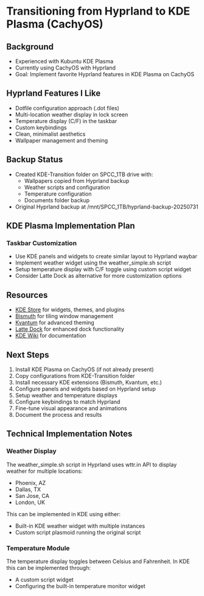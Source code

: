 # Transitioning from Hyprland to KDE Plasma (CachyOS)

## Background
- Experienced with Kubuntu KDE Plasma
- Currently using CachyOS with Hyprland
- Goal: Implement favorite Hyprland features in KDE Plasma on CachyOS

## Hyprland Features I Like
- Dotfile configuration approach (.dot files)
- Multi-location weather display in lock screen
- Temperature display (C/F) in the taskbar
- Custom keybindings
- Clean, minimalist aesthetics
- Wallpaper management and theming

## Backup Status
- Created KDE-Transition folder on SPCC_1TB drive with:
  - Wallpapers copied from Hyprland backup
  - Weather scripts and configuration
  - Temperature configuration
  - Documents folder backup
- Original Hyprland backup at /mnt/SPCC_1TB/hyprland-backup-20250731

## KDE Plasma Implementation Plan

### Taskbar Customization
- Use KDE panels and widgets to create similar layout to Hyprland waybar
- Implement weather widget using the weather_simple.sh script
- Setup temperature display with C/F toggle using custom script widget
- Consider Latte Dock as alternative for more customization options

## Resources
- [KDE Store](https://store.kde.org) for widgets, themes, and plugins
- [Bismuth](https://github.com/Bismuth-Forge/bismuth) for tiling window management
- [Kvantum](https://github.com/tsujan/Kvantum) for advanced theming
- [Latte Dock](https://github.com/KDE/latte-dock) for enhanced dock functionality
- [KDE Wiki](https://userbase.kde.org/Plasma) for documentation

## Next Steps
1. Install KDE Plasma on CachyOS (if not already present)
2. Copy configurations from KDE-Transition folder
3. Install necessary KDE extensions (Bismuth, Kvantum, etc.)
4. Configure panels and widgets based on Hyprland setup
5. Setup weather and temperature displays
6. Configure keybindings to match Hyprland
7. Fine-tune visual appearance and animations
8. Document the process and results

## Technical Implementation Notes

### Weather Display
The weather_simple.sh script in Hyprland uses wttr.in API to display weather for multiple locations:
- Phoenix, AZ
- Dallas, TX
- San Jose, CA
- London, UK

This can be implemented in KDE using either:
- Built-in KDE weather widget with multiple instances
- Custom script plasmoid running the original script

### Temperature Module
The temperature display toggles between Celsius and Fahrenheit. In KDE this can be implemented through:
- A custom script widget
- Configuring the built-in temperature monitor widget
